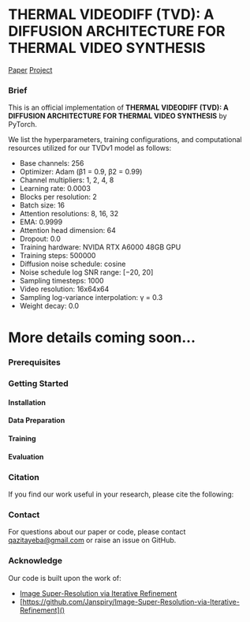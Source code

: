# THERMAL VIDEODIFF (TVD): A DIFFUSION ARCHITECTURE FOR THERMAL VIDEO SYNTHESIS

[Paper]()  [Project]()
### Brief
This is an official implementation of **THERMAL VIDEODIFF (TVD): A DIFFUSION ARCHITECTURE FOR THERMAL VIDEO SYNTHESIS** by PyTorch.

We list the hyperparameters, training configurations, and computational resources utilized for our TVDv1 model as follows:

- Base channels: 256
- Optimizer: Adam (β1 = 0.9, β2 = 0.99)
- Channel multipliers: 1, 2, 4, 8
- Learning rate: 0.0003
- Blocks per resolution: 2
- Batch size: 16
- Attention resolutions: 8, 16, 32
- EMA: 0.9999
- Attention head dimension: 64
- Dropout: 0.0
- Training hardware: NVIDA RTX A6000 48GB GPU
- Training steps: 500000
- Diffusion noise schedule: cosine
- Noise schedule log SNR range: [−20, 20]
- Sampling timesteps: 1000
- Video resolution: 16x64x64
- Sampling log-variance interpolation: γ = 0.3
- Weight decay: 0.0

# More details coming soon...

### Prerequisites

### Getting Started

#### Installation

#### Data Preparation

#### Training

#### Evaluation

### Citation

If you find our work useful in your research, please cite the following:

### Contact

For questions about our paper or code, please contact [qazitayeba@gmail.com]() or raise an issue on GitHub.

### Acknowledge

Our code is built upon the work of:
- [Image Super-Resolution via Iterative Refinement](https://arxiv.org/pdf/2104.07636.pdf)
- [https://github.com/Janspiry/Image-Super-Resolution-via-Iterative-Refinement]()

